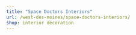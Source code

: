 ```yaml
---
title: "Space Doctors Interiors"
url: /west-des-moines/space-doctors-interiors/
shop: interior decoration
---
```


